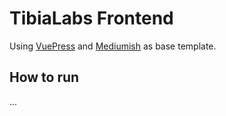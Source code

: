 
# TibiaLabs Frontend

Using [VuePress](https://vuepress.vuejs.org/) and [Mediumish](https://github.com/wowthemesnet/mediumish-vuepress-blog-theme/) as base template.

## How to run
...
